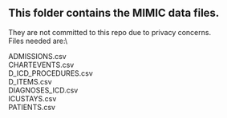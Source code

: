 ## This folder contains the MIMIC data files.

They are not committed to this repo due to privacy concerns.\
Files needed are:\

ADMISSIONS.csv\
CHARTEVENTS.csv\
D_ICD_PROCEDURES.csv\
D_ITEMS.csv\
DIAGNOSES_ICD.csv\
ICUSTAYS.csv\
PATIENTS.csv

